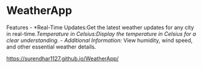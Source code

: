 # WeatherApp
Features  - *Real-Time Updates:Get the latest weather updates for any city in real-time.*Temperature in Celsius:Display the temperature in Celsius for a clear understanding. - *Additional Information:** View humidity, wind speed, and other essential weather details. 

https://surendhar1127.github.io/WeatherApp/
